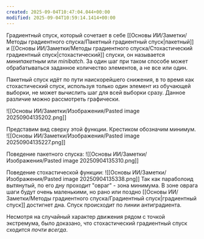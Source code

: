 ```yaml
---
created: 2025-09-04T10:47:04.044+00:00
modified: 2025-09-04T10:59:14.1414+00:00
---
```

Градиентный спуск, который сочетает в себе [[Основы ИИ/Заметки/Методы градиентного спуска/Пакетный градиентный спуск|пакетный]] и [[Основы ИИ/Заметки/Методы градиентного спуска/Стохастический градиентный спуск|стохастический]] спуски, он называется *минипакетным* или *minibatch*. За один шаг при таком способе может обрабатываться заданное количество элементов, а не все или один.

Пакетный спуск идёт по пути наискорейшего снижения, в то время как стохастический спуск, используя только один элемент из обучающей выборки, не может вычислить шаг для всей выборки сразу. Данное различие можно рассмотреть графически. 

![[Основы ИИ/Заметки/Изображения/Pasted image 20250904135202.png]]

Представим вид сверху этой функции. Крестиком обозначим минимум. 
![[Основы ИИ/Заметки/Изображения/Pasted image 20250904135227.png]]

Поведение пакетного спуска:
![[Основы ИИ/Заметки/Изображения/Pasted image 20250904135310.png]]

Поведение стохастической функции:
![[Основы ИИ/Заметки/Изображения/Pasted image 20250904135338.png]]
Так как параболоид вытянутый, по его дну проходит "овраг" - зона минимума. В зоне оврага шаги будут очень маленькими, но рано или поздно [[Основы ИИ/Заметки/Методы градиентного спуска/Градиентный спуск|градиентный спуск]] достигнет дна. Спуск происходит по линии антиградиента. 

Несмотря на случайный характер движения рядом с точкой экстремума, было доказано, что стохастический градиентный спуск сходится *почти всегда*. 